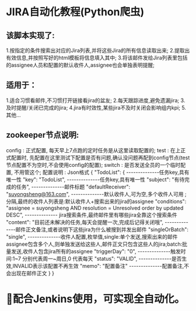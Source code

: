 # JIRA自动化教程(Python爬虫)
## 该脚本实现了:
1.按指定的条件搜索出对应的Jira列表,并将这些Jira的所有信息读取出来;
2.提取出有效信息,并按照写好的html模板将信息填入其中;
3.将该邮件发给Jira列表里包括的assignee人员和配置的默认收件人,assignee也会单独表明提醒;

## 适用于：
1.适合习惯看邮件,不习惯打开链接看jira的盆友;
2.每天跟踪进度,避免遗漏jira;
3.及时提醒/关闭已完成的jira;
4.jira有时效性,某些jira不及时关闭会影响组内kpi;
5.其他...

## zookeeper节点说明:
config : 正式配置, 每天早上7点跑的定时任务是从这里读取配置的;
test : 在上正式配置时, 先配置在这里测试下配置是否有问题,确认没问题再配到config节点(test节点配置不为空时,不会使用config的配置);
switch : 是否发送全员的一个临时配置, 不用管这个;
配置说明 : Json格式
{
"TodoList": { --------------任务key,具有唯一性
"key": "TodoList", --------------任务key,具有唯一性
"subject": "有待完成的任务", --------------邮件标题
"defaultReceiver": "suyongsheng@163.com", --------------默认收件人,可为空,多个收件人可用 ; 分隔,最终的收件人列表是:默认收件人+搜索出来的jira的assignee
"conditions": "assignee = suyongsheng AND resolution = Unresolved order by updated DESC", -------------- jira搜索条件,最终邮件里有哪些jira全靠这个搜索条件
"content": "目前还未解决的任务,每天会提醒一次,完成后记得关闭哦", --------------邮件正文备注,或者说明下这些jira为什么被搜到并发出邮件
"singleOrBatch": "single", --------------收件人配置,枚举值,single:单个发送,搜索出来的邮件assignee包含多个人,则单独发送给这些人,邮件正文只包含这些人的jira;batch:批量发送,收件人包含jira所有的assignee
"triggerDay": "0", --------------触发时间:1~7 分别代表周一~周日,0 代表每天
"status": "VALID", --------------是否生效,INVALID表示该配置不再生效
"memo": "配置备注" --------------配置备注,不会出现在邮件正文
}
}

# 配合Jenkins使用，可实现全自动化。
